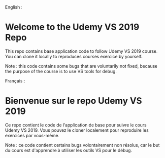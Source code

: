 English :
# Welcome to the Udemy VS 2019 Repo
This repo contains base application code to follow Udemy VS 2019 course.
You can clone it locally to reproduces courses exercice by yourself.

Note : this code contains some bugs that are voluntarily not fixed, because the purpose of the course is to use VS tools for debug.

Français :
# Bienvenue sur le repo Udemy VS 2019
Ce repo contient le code de l'application de base pour suivre le cours Udemy VS 2019.
Vous pouvez le cloner localement pour reproduire les exercices par vous-même.

Note : ce code contient certains bugs volontairement non résolus, car le but du cours est d'apprendre à utiliser les outils VS pour le débug.

